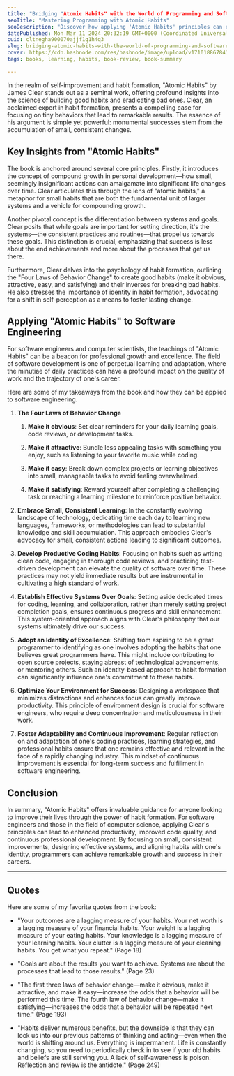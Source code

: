 ```yaml
---
title: "Bridging "Atomic Habits" with the World of Programming and Software Engineering"
seoTitle: "Mastering Programming with Atomic Habits"
seoDescription: "Discover how applying 'Atomic Habits' principles can elevate your programming skills and software engineering career to new heights."
datePublished: Mon Mar 11 2024 20:32:19 GMT+0000 (Coordinated Universal Time)
cuid: cltnegha900070ajjf1q1h4q3
slug: bridging-atomic-habits-with-the-world-of-programming-and-software-engineering
cover: https://cdn.hashnode.com/res/hashnode/image/upload/v1710188678413/a301f2a7-c25d-4925-916b-e3f90bea1dc2.webp
tags: books, learning, habits, book-review, book-summary

---
```


In the realm of self-improvement and habit formation, "Atomic Habits" by James Clear stands out as a seminal work, offering profound insights into the science of building good habits and eradicating bad ones. Clear, an acclaimed expert in habit formation, presents a compelling case for focusing on tiny behaviors that lead to remarkable results. The essence of his argument is simple yet powerful: monumental successes stem from the accumulation of small, consistent changes.

## Key Insights from "Atomic Habits"

The book is anchored around several core principles. Firstly, it introduces the concept of compound growth in personal development—how small, seemingly insignificant actions can amalgamate into significant life changes over time. Clear articulates this through the lens of "atomic habits," a metaphor for small habits that are both the fundamental unit of larger systems and a vehicle for compounding growth.

Another pivotal concept is the differentiation between systems and goals. Clear posits that while goals are important for setting direction, it's the systems—the consistent practices and routines—that propel us towards these goals. This distinction is crucial, emphasizing that success is less about the end achievements and more about the processes that get us there.

Furthermore, Clear delves into the psychology of habit formation, outlining the "Four Laws of Behavior Change" to create good habits (make it obvious, attractive, easy, and satisfying) and their inverses for breaking bad habits. He also stresses the importance of identity in habit formation, advocating for a shift in self-perception as a means to foster lasting change.

## Applying "Atomic Habits" to Software Engineering

For software engineers and computer scientists, the teachings of "Atomic Habits" can be a beacon for professional growth and excellence. The field of software development is one of perpetual learning and adaptation, where the minutiae of daily practices can have a profound impact on the quality of work and the trajectory of one's career.

Here are some of my takeaways from the book and how they can be applied to software engineering.

1. **The Four Laws of Behavior Change**
    
    1. **Make it obvious**: Set clear reminders for your daily learning goals, code reviews, or development tasks.
        
    2. **Make it attractive**: Bundle less appealing tasks with something you enjoy, such as listening to your favorite music while coding.
        
    3. **Make it easy**: Break down complex projects or learning objectives into small, manageable tasks to avoid feeling overwhelmed.
        
    4. **Make it satisfying**: Reward yourself after completing a challenging task or reaching a learning milestone to reinforce positive behavior.
        
2. **Embrace Small, Consistent Learning**: In the constantly evolving landscape of technology, dedicating time each day to learning new languages, frameworks, or methodologies can lead to substantial knowledge and skill accumulation. This approach embodies Clear's advocacy for small, consistent actions leading to significant outcomes.
    
3. **Develop Productive Coding Habits**: Focusing on habits such as writing clean code, engaging in thorough code reviews, and practicing test-driven development can elevate the quality of software over time. These practices may not yield immediate results but are instrumental in cultivating a high standard of work.
    
4. **Establish Effective Systems Over Goals**: Setting aside dedicated times for coding, learning, and collaboration, rather than merely setting project completion goals, ensures continuous progress and skill enhancement. This system-oriented approach aligns with Clear's philosophy that our systems ultimately drive our success.
    
5. **Adopt an Identity of Excellence**: Shifting from aspiring to be a great programmer to identifying as one involves adopting the habits that one believes great programmers have. This might include contributing to open source projects, staying abreast of technological advancements, or mentoring others. Such an identity-based approach to habit formation can significantly influence one's commitment to these habits.
    
6. **Optimize Your Environment for Success**: Designing a workspace that minimizes distractions and enhances focus can greatly improve productivity. This principle of environment design is crucial for software engineers, who require deep concentration and meticulousness in their work.
    
7. **Foster Adaptability and Continuous Improvement**: Regular reflection on and adaptation of one's coding practices, learning strategies, and professional habits ensure that one remains effective and relevant in the face of a rapidly changing industry. This mindset of continuous improvement is essential for long-term success and fulfillment in software engineering.
    

## Conclusion

In summary, "Atomic Habits" offers invaluable guidance for anyone looking to improve their lives through the power of habit formation. For software engineers and those in the field of computer science, applying Clear's principles can lead to enhanced productivity, improved code quality, and continuous professional development. By focusing on small, consistent improvements, designing effective systems, and aligning habits with one's identity, programmers can achieve remarkable growth and success in their careers.

---

## **Quotes**

Here are some of my favorite quotes from the book:

* "Your outcomes are a lagging measure of your habits. Your net worth is a lagging measure of your financial habits. Your weight is a lagging measure of your eating habits. Your knowledge is a lagging measure of your learning habits. Your clutter is a lagging measure of your cleaning habits. You get what you repeat." (Page 18)
    
* "Goals are about the results you want to achieve. Systems are about the processes that lead to those results." (Page 23)
    
* "The first three laws of behavior change—make it obvious, make it attractive, and make it easy—increase the odds that a behavior will be performed this time. The fourth law of behavior change—make it satisfying—increases the odds that a behavior will be repeated next time." (Page 193)
    
* "Habits deliver numerous benefits, but the downside is that they can lock us into our previous patterns of thinking and acting—even when the world is shifting around us. Everything is impermanent. Life is constantly changing, so you need to periodically check in to see if your old habits and beliefs are still serving you. A lack of self-awareness is poison. Reflection and review is the antidote." (Page 249)